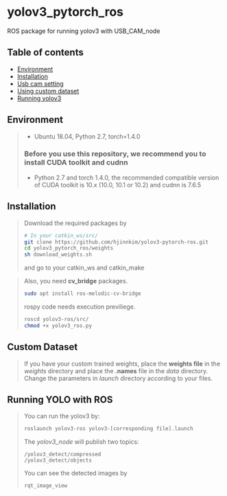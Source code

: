 # yolov3_pytorch_ros
ROS package for running yolov3 with USB_CAM_node

## Table of contents
  - [Environment](#Environment)
  - [Installation](#Installation)
  - [Usb cam setting](#camera-device-check)
  - [Using custom dataset](#custom-dataset)
  - [Running yolov3](#running-yolo-with-ros)

## Environment
> - Ubuntu 18.04, Python 2.7, torch=1.4.0
> ### Before you use this repository, we recommend you to install CUDA toolkit and cudnn
> - Python 2.7 and torch 1.4.0, the recommended compatible version of CUDA toolkit is  10.x (10.0, 10.1 or 10.2) and cudnn is 7.6.5

## Installation
> Download the required packages by 
> ```bash
> # In your catkin_ws/src/
> git clone https://github.com/hjinnkim/yolov3-pytorch-ros.git
> cd yolov3_pytorch_ros/weights
> sh download_weights.sh
> ```
> and go to your catkin_ws and catkin_make


> Also, you need **cv_bridge** packages.
> ```bash
> sudo apt install ros-melodic-cv-bridge
> ```
> rospy code needs execution previliege.
> ```bash
> roscd yolov3-ros/src/
> chmod +x yolov3_ros.py
> ```

## Custom Dataset
> If you have your custom trained weights, place the **weights file** in the *weights* directory and place the **.names** file in the *data* directory.
> Change the parameters in *launch* directory according to your files.

## Running YOLO with ROS
> You can run the yolov3 by:
> ```bash
> roslaunch yolov3-ros yolov3-[corresponding file].launch
> ```
> The *yolov3_node* will publish two topics:
> ```shell
> /yolov3_detect/compressed
> /yolov3_detect/objects
> ```
> You can see the detected images by
> ```shell
> rqt_image_view
> ```
